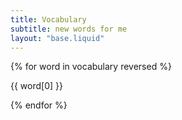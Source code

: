 ```yaml
---
title: Vocabulary
subtitle: new words for me
layout: "base.liquid"
---
```


{% for word in vocabulary reversed %}

<p class="word-item">{{ word[0] }}<span class="word-translation"> – {{ word[1] }}</span></p>

{% endfor %}

<style>
    .word-item:hover .word-translation {
        opacity: 1;
    }

    .word-translation {
        opacity: 0;
        transition: opacity 0.3s ease;
    }
    
</style>
